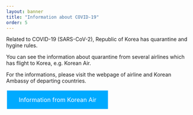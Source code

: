 ```yaml
---
layout: banner
title: "Information about COVID-19"
order: 5
---
```


<style>
.button {
  border: none;
  color: white;
  padding: 15px 32px;
  text-align: center;
  text-decoration: none;
  display: inline-block;
  font-size: 16px;
  margin: 4px 2px;
  cursor: pointer;
}

.green {background-color: #4CAF50;}
.blue {background-color: #00aaff;}
</style>

Related to COVID-19 (SARS-CoV-2), Republic of Korea has quarantine and hygine rules.

You can see the information about quarantine from several airlines which has flight to Korea, e.g. Korean Air.

For the informations, please visit the webpage of airline and Korean Ambassy of departing countries.

<a href="https://www.koreanair.com/ch/en/travel-update/covid19/travel-restriction/korea" class="blue button" target="_blank">Information from Korean Air</a>
